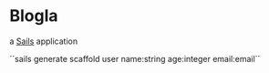 # Blogla

a [Sails](http://sailsjs.org) application

´´sails generate scaffold user name:string age:integer email:email´´
